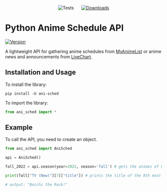 <!-- 
<div>
![Tests](https://github.com/lkaijie/ani-sched-api/workflows/PyTests/badge.svg "CI build status: Check JSON files")
[![Downloads](https://pepy.tech/badge/ani-sched/month)](https://pepy.tech/project/ani-sched)
</div> -->
<div align="center" style="margin-bottom:20px">
    <span style="margin-right:10px">
        <img src="https://github.com/lkaijie/ani-sched-api/workflows/PyTests/badge.svg" alt="Tests">
    </span>
    <span style="margin-left:10px">
        <a href="https://pepy.tech/badge/ani-sched">
            <img src="https://static.pepy.tech/badge/ani-sched/month" alt="Downloads">
        </a>
    </span>


</div>

# Python Anime Schedule API
[![Version](https://img.shields.io/pypi/v/ani-sched.svg?color=informational)](https://pypi.org/project/ani-sched/)

A lightweight API for gathering anime schedules from [MyAnimeList](https://myanimelist.net) or anime news and announcements from [LiveChart](https://livechart.me).


## Installation and Usage

To install the library:

```
pip install -U ani-sched
```

To import the library:

```python
from ani_sched import *
```

## Example

To call the API, you need to create an object.
    
```python
from ani_sched import AniSched

api = AniSched()

fall_2022 = api.season(year=2022, season='fall') # gets the animes of Fall 2022

print(fall["TV (New)"][7]["title"]) # prints the title of the 8th most popular TV anime of Fall 2022

# output: "Bocchi the Rock!"

```
####
